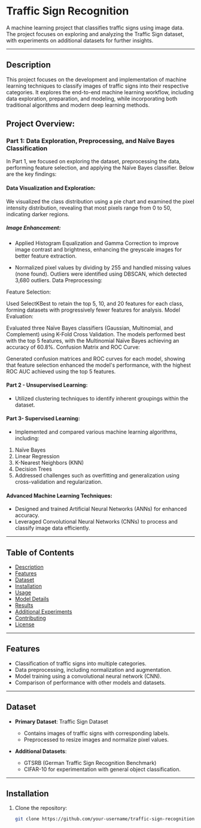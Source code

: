# Traffic Sign Recognition

A machine learning project that classifies traffic signs using image data. The project focuses on exploring and analyzing the Traffic Sign dataset, with experiments on additional datasets for further insights.

---

## Description

This project focuses on the development and implementation of machine learning techniques to classify images of traffic signs into their respective categories. It explores the end-to-end machine learning workflow, including data exploration, preparation, and modeling, while incorporating both traditional algorithms and modern deep learning methods.

## Project Overview:
### Part 1: Data Exploration, Preprocessing, and Naïve Bayes Classification
In Part 1, we focused on exploring the dataset, preprocessing the data, performing feature selection, and applying the Naïve Bayes classifier. Below are the key findings:

#### Data Visualization and Exploration:

We visualized the class distribution using a pie chart and examined the pixel intensity distribution, revealing that most pixels range from 0 to 50, indicating darker regions.

##### Image Enhancement:
- Applied Histogram Equalization and Gamma Correction to improve image contrast and brightness, enhancing the greyscale images for better feature extraction.

* Normalized pixel values by dividing by 255 and handled missing values (none found). Outliers were identified using DBSCAN, which detected 3,680 outliers.
Data Preprocessing:


Feature Selection:

Used SelectKBest to retain the top 5, 10, and 20 features for each class, forming datasets with progressively fewer features for analysis.
Model Evaluation:

Evaluated three Naïve Bayes classifiers (Gaussian, Multinomial, and Complement) using K-Fold Cross Validation. The models performed best with the top 5 features, with the Multinomial Naïve Bayes achieving an accuracy of 60.8%.
Confusion Matrix and ROC Curve:

Generated confusion matrices and ROC curves for each model, showing that feature selection enhanced the model's performance, with the highest ROC AUC achieved using the top 5 features.

#### Part 2 - Unsupervised Learning:
* Utilized clustering techniques to identify inherent groupings within the dataset.
#### Part 3- Supervised Learning:
* Implemented and compared various machine learning algorithms, including:
1. Naïve Bayes
2. Linear Regression
3. K-Nearest Neighbors (KNN)
4. Decision Trees
5. Addressed challenges such as overfitting and generalization using cross-validation and regularization.

#### Advanced Machine Learning Techniques:
* Designed and trained Artificial Neural Networks (ANNs) for enhanced accuracy.
* Leveraged Convolutional Neural Networks (CNNs) to process and classify image data efficiently.


---

## Table of Contents

- [Description](#description)
- [Features](#features)
- [Dataset](#dataset)
- [Installation](#installation)
- [Usage](#usage)
- [Model Details](#model-details)
- [Results](#results)
- [Additional Experiments](#additional-experiments)
- [Contributing](#contributing)
- [License](#license)

---

## Features

- Classification of traffic signs into multiple categories.
- Data preprocessing, including normalization and augmentation.
- Model training using a convolutional neural network (CNN).
- Comparison of performance with other models and datasets.

---

## Dataset

- **Primary Dataset**: Traffic Sign Dataset
  - Contains images of traffic signs with corresponding labels.
  - Preprocessed to resize images and normalize pixel values.
  
- **Additional Datasets**:
  - GTSRB (German Traffic Sign Recognition Benchmark)
  - CIFAR-10 for experimentation with general object classification.

---

## Installation

1. Clone the repository:
   ```bash
   git clone https://github.com/your-username/traffic-sign-recognition.git
